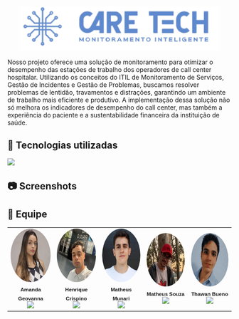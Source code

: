 <div align="center">
 <img src="web-data-viz/site/public/assets/imgs/logoazul 1.png" width="450em">
</div>

Nosso projeto oferece uma solução de monitoramento para otimizar o desempenho das estações de trabalho dos operadores de call center hospitalar. Utilizando os conceitos do ITIL de Monitoramento de Serviços, Gestão de Incidentes e Gestão de Problemas, buscamos resolver problemas de lentidão, travamentos e distrações, garantindo um ambiente de trabalho mais eficiente e produtivo. A implementação dessa solução não só melhora os indicadores de desempenho do call center, mas também a experiência do paciente e a sustentabilidade financeira da instituição de saúde.

## 🚀 Tecnologias utilizadas

<div align="start">

 <p align="start">
  <a href="https://skillicons.dev">
    <img src="https://skillicons.dev/icons?i=html,css,js,java,nodejs,mysql,jquery" />  
  </a>
  

</div>

## 📷 Screenshots


## 👥 Equipe 

<table align = "center">

<td align="center">
  <a href="https://github.com/amandageovanna" style="text-decoration: none;">
    <img src="/web-data-viz/site/public/assets/equipe/amanda.jpg" style="border-radius: 50%; height: 120px; width: 120px;" /><br />
    <sub style="font-family: 'Montserrat', sans-serif;"><b>Amanda Geovanna</b></sub>
  </a><br />
  <a href="https://github.com/amandageovanna" style="text-decoration: none;"> 
    <img src="https://skillicons.dev/icons?i=github" width="25" />
  </a>
</td>
  
<td align="center">
  <a href="https://github.com/Henrique-Crispino" style="text-decoration: none;">
    <img src="/web-data-viz/site/public/assets/equipe/henrique.jpeg" style="border-radius: 50%; height: 120px; width: 120px;" /><br />
    <sub style="font-family: 'Montserrat', sans-serif;"><b>Henrique Crispino</b></sub>
  </a><br />
  <a href="https://github.com/Henrique-Crispino" style="text-decoration: none;">
    <img src="https://skillicons.dev/icons?i=github" width="25" />
  </a>
</td>

<td align="center">
  <a href="https://github.com/Matheus-Munari" style="text-decoration: none;">
    <img src="/web-data-viz/site/public/assets/equipe/munari.jpeg" style="border-radius: 50%; height: 120px; width: 120px;" /><br />
    <sub style="font-family: 'Montserrat', sans-serif;"><b>Matheus Munari</b></sub>
  </a><br />
  <a href="https://github.com/Matheus-Munari" style="text-decoration: none;">
    <img src="https://skillicons.dev/icons?i=github&mode=dark" width="25" />
  </a>
</td>

<td align="center">
  <a href="https://github.com/mhssouza" style="text-decoration: none;">
    <img src="/web-data-viz/site/public/assets/equipe/souza.jpeg" style="border-radius: 50%; height: 120px; width: 120px;" /><br />
    <sub style="font-family: 'Montserrat', sans-serif;"><b>Matheus Souza</b></sub>
  </a><br />
  <a href="https://github.com/mhssouza" style="text-decoration: none;">
    <img src="https://skillicons.dev/icons?i=github&mode=dark" width="25" />
  </a>
</td>

<td align="center">
  <a href="https://github.com/thawanBruno" style="text-decoration: none;">
    <img src="/web-data-viz/site/public/assets/equipe/thawan.jpeg" style="border-radius: 50%; height: 120px; width: 120px;" /><br />
    <sub style="font-family: 'Montserrat', sans-serif;"><b>Thawan Bueno</b></sub>
  </a><br />
  <a href="https://github.com/thawanBruno" style="text-decoration: none;">
    <img src="https://skillicons.dev/icons?i=github&mode=dark" width="25" />
  </a>
</td>

</table>